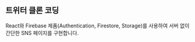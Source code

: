 ## 트위터 클론 코딩  

React와 Firebase 제품(Authentication, Firestore, Storage)를 사용하여 서버 없이 간단한 SNS 페이지를 구현합니다.